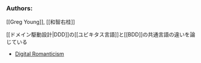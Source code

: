 ### Authors:
[[Greg Young]], [[和智右桂]]

[[ドメイン駆動設計|DDD]]の[[ユビキタス言語]]と[[BDD]]の共通言語の違いを論じている

- [Digital Romanticism](https://digitalsoul.hatenadiary.org/entry/20091129/1259487865)
